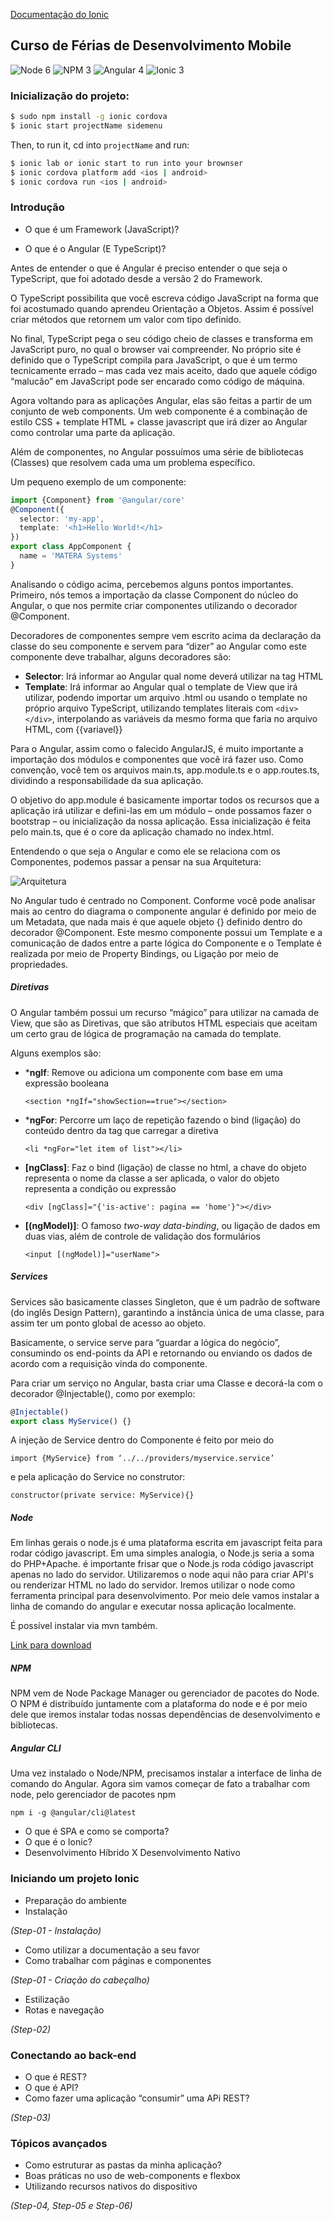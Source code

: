 [Documentação do Ionic](http://ionicframework.com/docs/)

## Curso de Férias de Desenvolvimento Mobile
![Node 6](https://img.shields.io/badge/node-6.x.x-green.svg)
![NPM 3](https://img.shields.io/badge/npm-3.x.x-orange.svg)
![Angular 4](https://img.shields.io/badge/angular-4.x.x-red.svg)
![Ionic 3](https://img.shields.io/badge/ionic-3.x.x-blue.svg)

### Inicialização do projeto:

```bash
$ sudo npm install -g ionic cordova
$ ionic start projectName sidemenu
```

Then, to run it, cd into `projectName` and run:

```bash
$ ionic lab or ionic start to run into your brownser
$ ionic cordova platform add <ios | android>
$ ionic cordova run <ios | android>
```

### Introdução

* O que é um Framework (JavaScript)?

* O que é o Angular (E TypeScript)?
 
Antes de entender o que é Angular é preciso entender o que seja o TypeScript, que foi adotado desde a versão 2 do Framework.

O TypeScript possibilita que você escreva código JavaScript na forma que foi acostumado quando aprendeu Orientação a Objetos. Assim é possível criar métodos que retornem um valor com tipo definido. 

No final, TypeScript pega o seu código cheio de classes e transforma em JavaScript puro, no qual o browser vai compreender. No próprio site é definido que o TypeScript compila para JavaScript, o que é um termo tecnicamente errado – mas cada vez mais aceito, dado que aquele código “malucão” em JavaScript pode ser encarado como código de máquina.

Agora voltando para as aplicações Angular, elas são feitas a partir de um conjunto de web components. Um web componente é a combinação de estilo CSS + template HTML + classe javascript que irá dizer ao Angular como controlar uma parte da aplicação.

Além de componentes, no Angular possuímos uma série de bibliotecas (Classes) que resolvem cada uma um problema específico.

Um pequeno exemplo de um componente:

``` typescript
import {Component} from '@angular/core'
@Component({
  selector: 'my-app',
  template: '<h1>Hello World!</h1>
})
export class AppComponent {
  name = 'MATERA Systems'
}
```

Analisando o código acima, percebemos alguns pontos importantes. Primeiro, nós temos a importação da classe Component do núcleo do Angular, o que nos permite criar componentes utilizando o decorador @Component.

Decoradores de componentes sempre vem escrito acima da declaração da classe do seu componente e servem para “dizer” ao Angular como este componente deve trabalhar, alguns decoradores são:

* **Selector**: Irá informar ao Angular qual nome deverá utilizar na tag HTML
* **Template**: Irá informar ao Angular qual o template de View que irá utilizar, podendo importar um arquivo .html ou usando o template no próprio arquivo TypeScript, utilizando templates literais com `<div></div>`, interpolando as variáveis da mesmo forma que faria no arquivo HTML, com {{variavel}}

Para o Angular, assim como o falecido AngularJS, é muito importante a importação dos módulos e componentes que você irá fazer uso. Como convenção, você tem os arquivos main.ts, app.module.ts e o app.routes.ts, dividindo a responsabilidade da sua aplicação.

O objetivo do app.module é basicamente importar todos os recursos que a aplicação irá utilizar e defini-las em um módulo – onde possamos fazer o bootstrap – ou inicialização da nossa aplicação. Essa inicialização é feita pelo main.ts, que é o core da aplicação chamado no index.html.

Entendendo o que seja o Angular e como ele se relaciona com os Componentes, podemos passar a pensar na sua Arquitetura:

![Arquitetura](https://www.hygorzorak.com/downloads/arquitetura_angular.png)

No Angular tudo é centrado no Component. Conforme você pode analisar mais ao centro do diagrama o componente angular é definido por meio de um Metadata​, que nada mais é que aquele objeto {} definido dentro do decorador @Component​. Este mesmo componente possui um Template​ e a comunicação de dados entre a parte lógica do Componente e o Template é realizada por meio de Property Bindings, ou Ligação por meio de propriedades.

##### Diretivas

O Angular também possui um recurso “mágico” para utilizar na camada de View, que são as Diretivas, que são atributos HTML especiais que aceitam um certo grau de lógica de programação na camada do template.

Alguns exemplos são:

* ***ngIf**: Remove ou adiciona um componente com base em uma expressão booleana

  `<section *ngIf="showSection==true"></section>`
  
* ***ngFor**: Percorre um laço de repetição fazendo o bind (ligação) do conteúdo dentro da tag que carregar a diretiva

  `<li *​ngFor​="let item of list"></li>`
  
* **[ngClass]**: Faz o bind (ligação) de classe no html, a chave do objeto representa o nome da classe a ser aplicada, o valor do objeto representa a condição ou expressão

  `<div [​ngClass​]​="{'is-active': pagina == 'home'}"></div>`
  
* **[(ngModel)]**: O famoso *two-way data-binding*, ou ligação de dados em duas vias, além de controle de validação dos formulários

  `<input [(​ngModel​)]​="userName">`

##### Services

Services são basicamente classes Singleton, que é um padrão de software (do inglês Design Pattern), garantindo a instância única de uma classe, para assim ter um ponto global de acesso ao objeto. 

Basicamente, o service serve para “guardar a lógica do negócio”, consumindo os end-points da API e retornando ou enviando os dados de acordo com a requisição vinda do componente.

Para criar um serviço no Angular, basta criar uma Classe e decorá-la com o decorador @Injectable(), como por exemplo:

``` typescript
@Injectable()
export class MyService() {}
```

A injeção de Service dentro do Componente é feito por meio do 

`import {MyService} from ‘../../providers/myservice.service’`
  
 e pela aplicação do Service no construtor: 
 
 `constructor(private service: MyService){}`
 
##### Node

Em linhas gerais o node.js é uma plataforma escrita em javascript feita para rodar código javascript. Em uma simples analogia, o Node.js seria a soma do PHP+Apache. é importante frisar que o Node.js roda código javascript apenas no lado do servidor.
Utilizaremos o node aqui não para criar API's ou renderizar HTML no lado do servidor. Iremos utilizar o node como ferramenta principal para desenvolvimento. Por meio dele vamos instalar a linha de comando do angular e executar nossa aplicação localmente.

É possível instalar via mvn também.

[Link para download](https://nodejs.org/en/download/)

##### NPM

NPM​ vem de Node Package Manager ou gerenciador de pacotes do Node. O NPM é distribuído juntamente com a plataforma do node e é por meio dele que iremos instalar todas nossas dependências de desenvolvimento e bibliotecas.

##### Angular CLI

Uma vez instalado o Node/NPM, precisamos instalar a interface de linha de comando do Angular. Agora sim vamos começar de fato a trabalhar com node, pelo gerenciador de pacotes npm

  `npm i -g @angular/cli@latest`

* O que é SPA e como se comporta?
* O que é o Ionic?
* Desenvolvimento Híbrido X Desenvolvimento Nativo

### Iniciando um projeto Ionic
* Preparação do ambiente
* Instalação 

 _(Step-01 - Instalação)_

* Como utilizar a documentação a seu favor
* Como trabalhar com páginas e componentes 

 _(Step-01 - Criação do cabeçalho)_

* Estilização
* Rotas e navegação 

_(Step-02)_

### Conectando ao back-end
* O que é REST?
* O que é API?
* Como fazer uma aplicação “consumir” uma APi REST?

 _(Step-03)_

### Tópicos avançados
* Como estruturar as pastas da minha aplicação?
* Boas práticas no uso de web-components e flexbox
* Utilizando recursos nativos do dispositivo

_(Step-04, Step-05 e Step-06)_


